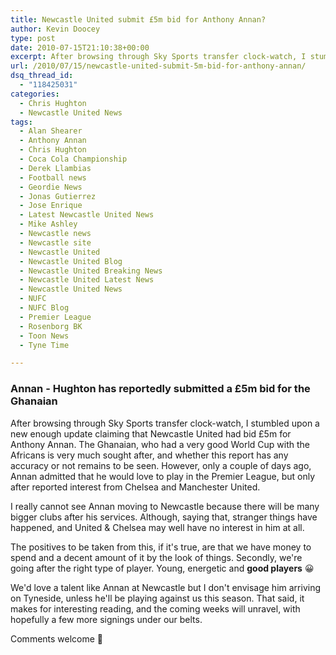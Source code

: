 ```yaml
---
title: Newcastle United submit £5m bid for Anthony Annan?
author: Kevin Doocey
type: post
date: 2010-07-15T21:10:38+00:00
excerpt: After browsing through Sky Sports transfer clock-watch, I stumbled upon a new enough update claiming that Newcastle United had bid £5m for Anthony Annan. The Ghanaian, who had a very good..
url: /2010/07/15/newcastle-united-submit-5m-bid-for-anthony-annan/
dsq_thread_id:
  - "118425031"
categories:
  - Chris Hughton
  - Newcastle United News
tags:
  - Alan Shearer
  - Anthony Annan
  - Chris Hughton
  - Coca Cola Championship
  - Derek Llambias
  - Football news
  - Geordie News
  - Jonas Gutierrez
  - Jose Enrique
  - Latest Newcastle United News
  - Mike Ashley
  - Newcastle news
  - Newcastle site
  - Newcastle United
  - Newcastle United Blog
  - Newcastle United Breaking News
  - Newcastle United Latest News
  - Newcastle United News
  - NUFC
  - NUFC Blog
  - Premier League
  - Rosenborg BK
  - Toon News
  - Tyne Time

---
```

### Annan - Hughton has reportedly submitted a £5m bid for the Ghanaian

After browsing through Sky Sports transfer clock-watch, I stumbled upon a new enough update claiming that Newcastle United had bid £5m for Anthony Annan. The Ghanaian, who had a very good World Cup with the Africans is very much sought after, and whether this report has any accuracy or not remains to be seen. However, only a couple of days ago, Annan admitted that he  would love to play in the Premier League, but only after reported interest from Chelsea and Manchester United.

I really cannot see Annan moving to Newcastle because there will be many bigger clubs after his services. Although, saying that, stranger things have happened, and United & Chelsea may well have no interest in him at all.

The positives to be taken from this, if it's true, are that we have money to spend and a decent amount of it by the look of things. Secondly, we're going after the right type of player. Young, energetic and **good players** 😀

We'd love a talent like Annan at Newcastle but I don't envisage him arriving on Tyneside, unless he'll be playing against us this season. That said, it makes for interesting reading, and the coming weeks will unravel, with hopefully a few more signings under our belts.

Comments welcome 🙂
